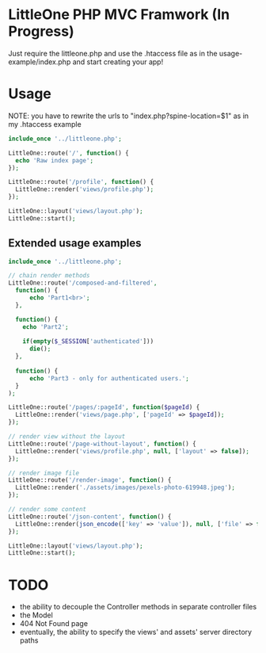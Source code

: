 # LittleOne PHP MVC Framwork (In Progress)
Just require the littleone.php and use the .htaccess file as in the usage-example/index.php and start creating your app!

# Usage

NOTE: you have to rewrite the urls to "index.php?spine-location=$1" as in my .htaccess example

```php
include_once '../littleone.php';

LittleOne::route('/', function() {
  echo 'Raw index page';
});

LittleOne::route('/profile', function() {
  LittleOne::render('views/profile.php');
});

LittleOne::layout('views/layout.php');
LittleOne::start();
```

## Extended usage examples
```php
include_once '../littleone.php';

// chain render methods
LittleOne::route('/composed-and-filtered',
  function() {
      echo 'Part1<br>';
  },

  function() {
    echo 'Part2';
    
    if(empty($_SESSION['authenticated']))
      die();
  },
  
  function() {
      echo 'Part3 - only for authenticated users.';
  }
);

LittleOne::route('/pages/:pageId', function($pageId) {
  LittleOne::render('views/page.php', ['pageId' => $pageId]);
});

// render view without the layout
LittleOne::route('/page-without-layout', function() {
  LittleOne::render('views/profile.php', null, ['layout' => false]);
});

// render image file
LittleOne::route('/render-image', function() {
  LittleOne::render('./assets/images/pexels-photo-619948.jpeg');
});

// render some content
LittleOne::route('/json-content', function() {
  LittleOne::render(json_encode(['key' => 'value']), null, ['file' => false]);
});

LittleOne::layout('views/layout.php');
LittleOne::start();
```

# TODO
- the ability to decouple the Controller methods in separate controller files
- the Model
- 404 Not Found page
- eventually, the ability to specify the views' and assets' server directory paths